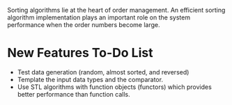 Sorting algorithms lie at the heart of order management. An efficient sorting algorithm implementation plays an important role on the system performance when the order numbers become large.

# New Features To-Do List #

  * Test data generation (random, almost sorted, and reversed)
  * Template the input data types and the comparator.
  * Use STL algorithms with function objects (functors) which provides better performance than function calls.